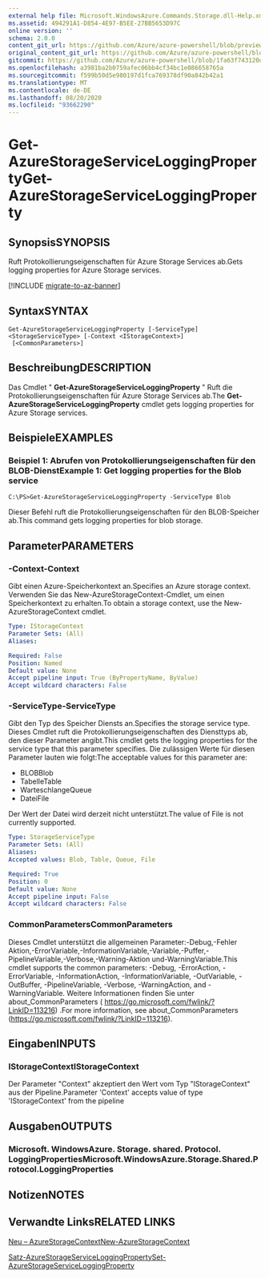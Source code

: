 ```yaml
---
external help file: Microsoft.WindowsAzure.Commands.Storage.dll-Help.xml
ms.assetid: 494291A1-D854-4E97-B5EE-27BB5653D97C
online version: ''
schema: 2.0.0
content_git_url: https://github.com/Azure/azure-powershell/blob/preview/src/Storage/Commands.Storage/help/Get-AzureStorageServiceLoggingProperty.md
original_content_git_url: https://github.com/Azure/azure-powershell/blob/preview/src/Storage/Commands.Storage/help/Get-AzureStorageServiceLoggingProperty.md
gitcommit: https://github.com/Azure/azure-powershell/blob/1fa63f743120d7a7cd6cbb28ee43cd0f4c654af9
ms.openlocfilehash: a3981ba2b0759afec06bb4cf34bc1e086658765a
ms.sourcegitcommit: f599b50d5e980197d1fca769378df90a842b42a1
ms.translationtype: MT
ms.contentlocale: de-DE
ms.lasthandoff: 08/20/2020
ms.locfileid: "93662290"
---
```

# <span data-ttu-id="b05e2-101">Get-AzureStorageServiceLoggingProperty</span><span class="sxs-lookup"><span data-stu-id="b05e2-101">Get-AzureStorageServiceLoggingProperty</span></span>

## <span data-ttu-id="b05e2-102">Synopsis</span><span class="sxs-lookup"><span data-stu-id="b05e2-102">SYNOPSIS</span></span>
<span data-ttu-id="b05e2-103">Ruft Protokollierungseigenschaften für Azure Storage Services ab.</span><span class="sxs-lookup"><span data-stu-id="b05e2-103">Gets logging properties for Azure Storage services.</span></span>

[!INCLUDE [migrate-to-az-banner](../../includes/migrate-to-az-banner.md)]

## <span data-ttu-id="b05e2-104">Syntax</span><span class="sxs-lookup"><span data-stu-id="b05e2-104">SYNTAX</span></span>

```
Get-AzureStorageServiceLoggingProperty [-ServiceType] <StorageServiceType> [-Context <IStorageContext>]
 [<CommonParameters>]
```

## <span data-ttu-id="b05e2-105">Beschreibung</span><span class="sxs-lookup"><span data-stu-id="b05e2-105">DESCRIPTION</span></span>
<span data-ttu-id="b05e2-106">Das Cmdlet " **Get-AzureStorageServiceLoggingProperty** " Ruft die Protokollierungseigenschaften für Azure Storage Services ab.</span><span class="sxs-lookup"><span data-stu-id="b05e2-106">The **Get-AzureStorageServiceLoggingProperty** cmdlet gets logging properties for Azure Storage services.</span></span>

## <span data-ttu-id="b05e2-107">Beispiele</span><span class="sxs-lookup"><span data-stu-id="b05e2-107">EXAMPLES</span></span>

### <span data-ttu-id="b05e2-108">Beispiel 1: Abrufen von Protokollierungseigenschaften für den BLOB-Dienst</span><span class="sxs-lookup"><span data-stu-id="b05e2-108">Example 1: Get logging properties for the Blob service</span></span>
```
C:\PS>Get-AzureStorageServiceLoggingProperty -ServiceType Blob
```

<span data-ttu-id="b05e2-109">Dieser Befehl ruft die Protokollierungseigenschaften für den BLOB-Speicher ab.</span><span class="sxs-lookup"><span data-stu-id="b05e2-109">This command gets logging properties for blob storage.</span></span>

## <span data-ttu-id="b05e2-110">Parameter</span><span class="sxs-lookup"><span data-stu-id="b05e2-110">PARAMETERS</span></span>

### <span data-ttu-id="b05e2-111">-Context</span><span class="sxs-lookup"><span data-stu-id="b05e2-111">-Context</span></span>
<span data-ttu-id="b05e2-112">Gibt einen Azure-Speicherkontext an.</span><span class="sxs-lookup"><span data-stu-id="b05e2-112">Specifies an Azure storage context.</span></span>
<span data-ttu-id="b05e2-113">Verwenden Sie das New-AzureStorageContext-Cmdlet, um einen Speicherkontext zu erhalten.</span><span class="sxs-lookup"><span data-stu-id="b05e2-113">To obtain a storage context, use the New-AzureStorageContext cmdlet.</span></span>

```yaml
Type: IStorageContext
Parameter Sets: (All)
Aliases: 

Required: False
Position: Named
Default value: None
Accept pipeline input: True (ByPropertyName, ByValue)
Accept wildcard characters: False
```

### <span data-ttu-id="b05e2-114">-ServiceType</span><span class="sxs-lookup"><span data-stu-id="b05e2-114">-ServiceType</span></span>
<span data-ttu-id="b05e2-115">Gibt den Typ des Speicher Diensts an.</span><span class="sxs-lookup"><span data-stu-id="b05e2-115">Specifies the storage service type.</span></span>
<span data-ttu-id="b05e2-116">Dieses Cmdlet ruft die Protokollierungseigenschaften des Diensttyps ab, den dieser Parameter angibt.</span><span class="sxs-lookup"><span data-stu-id="b05e2-116">This cmdlet gets the logging properties for the service type that this parameter specifies.</span></span>
<span data-ttu-id="b05e2-117">Die zulässigen Werte für diesen Parameter lauten wie folgt:</span><span class="sxs-lookup"><span data-stu-id="b05e2-117">The acceptable values for this parameter are:</span></span>

- <span data-ttu-id="b05e2-118">BLOB</span><span class="sxs-lookup"><span data-stu-id="b05e2-118">Blob</span></span> 
- <span data-ttu-id="b05e2-119">Tabelle</span><span class="sxs-lookup"><span data-stu-id="b05e2-119">Table</span></span>
- <span data-ttu-id="b05e2-120">Warteschlange</span><span class="sxs-lookup"><span data-stu-id="b05e2-120">Queue</span></span>
- <span data-ttu-id="b05e2-121">Datei</span><span class="sxs-lookup"><span data-stu-id="b05e2-121">File</span></span>

<span data-ttu-id="b05e2-122">Der Wert der Datei wird derzeit nicht unterstützt.</span><span class="sxs-lookup"><span data-stu-id="b05e2-122">The value of File is not currently supported.</span></span>

```yaml
Type: StorageServiceType
Parameter Sets: (All)
Aliases: 
Accepted values: Blob, Table, Queue, File

Required: True
Position: 0
Default value: None
Accept pipeline input: False
Accept wildcard characters: False
```

### <span data-ttu-id="b05e2-123">CommonParameters</span><span class="sxs-lookup"><span data-stu-id="b05e2-123">CommonParameters</span></span>
<span data-ttu-id="b05e2-124">Dieses Cmdlet unterstützt die allgemeinen Parameter:-Debug,-Fehler Aktion,-ErrorVariable,-InformationVariable,-Variable,-Puffer,-PipelineVariable,-Verbose,-Warning-Aktion und-WarningVariable.</span><span class="sxs-lookup"><span data-stu-id="b05e2-124">This cmdlet supports the common parameters: -Debug, -ErrorAction, -ErrorVariable, -InformationAction, -InformationVariable, -OutVariable, -OutBuffer, -PipelineVariable, -Verbose, -WarningAction, and -WarningVariable.</span></span> <span data-ttu-id="b05e2-125">Weitere Informationen finden Sie unter about_CommonParameters ( https://go.microsoft.com/fwlink/?LinkID=113216) .</span><span class="sxs-lookup"><span data-stu-id="b05e2-125">For more information, see about_CommonParameters (https://go.microsoft.com/fwlink/?LinkID=113216).</span></span>

## <span data-ttu-id="b05e2-126">Eingaben</span><span class="sxs-lookup"><span data-stu-id="b05e2-126">INPUTS</span></span>

### <span data-ttu-id="b05e2-127">IStorageContext</span><span class="sxs-lookup"><span data-stu-id="b05e2-127">IStorageContext</span></span>

<span data-ttu-id="b05e2-128">Der Parameter "Context" akzeptiert den Wert vom Typ "IStorageContext" aus der Pipeline.</span><span class="sxs-lookup"><span data-stu-id="b05e2-128">Parameter 'Context' accepts value of type 'IStorageContext' from the pipeline</span></span>

## <span data-ttu-id="b05e2-129">Ausgaben</span><span class="sxs-lookup"><span data-stu-id="b05e2-129">OUTPUTS</span></span>

### <span data-ttu-id="b05e2-130">Microsoft. WindowsAzure. Storage. shared. Protocol. LoggingProperties</span><span class="sxs-lookup"><span data-stu-id="b05e2-130">Microsoft.WindowsAzure.Storage.Shared.Protocol.LoggingProperties</span></span>

## <span data-ttu-id="b05e2-131">Notizen</span><span class="sxs-lookup"><span data-stu-id="b05e2-131">NOTES</span></span>

## <span data-ttu-id="b05e2-132">Verwandte Links</span><span class="sxs-lookup"><span data-stu-id="b05e2-132">RELATED LINKS</span></span>

[<span data-ttu-id="b05e2-133">Neu – AzureStorageContext</span><span class="sxs-lookup"><span data-stu-id="b05e2-133">New-AzureStorageContext</span></span>](./New-AzureStorageContext.md)

[<span data-ttu-id="b05e2-134">Satz-AzureStorageServiceLoggingProperty</span><span class="sxs-lookup"><span data-stu-id="b05e2-134">Set-AzureStorageServiceLoggingProperty</span></span>](./Set-AzureStorageServiceLoggingProperty.md)


